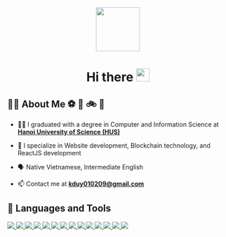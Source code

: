 <div id="header" align="center">
  <img src="https://gist.github.com/MedRedha/fd8e2481bde2610c96b9aafde543879c/raw/88624e8d31c4295973dcb7c900dacf0edc0a6d99/coding.gif" width="100"/>
</div>

<h1 align="center">
  Hi there
  <img src="https://media.giphy.com/media/hvRJCLFzcasrR4ia7z/giphy.gif" width="30px"/>
</h1>

## 🧑‍💻 About Me ⚽ 🎸 🚲 📖

- 🧑‍🎓 I graduated with a degree in Computer and Information Science at **[Hanoi University of Science (HUS)](http://hus.vnu.edu.vn/)**

- 📖 I specialize in Website development, Blockchain technology, and ReactJS development

- 🗣️ Native Vietnamese, Intermediate English

- 📫 Contact me at **kduy010209@gmail.com**

## 🚀 Languages and Tools

<p align="left">
    <a href="https://www.python.org" target="_blank"> <img src="https://cdn.icon-icons.com/icons2/2107/PNG/48/file_type_python_icon_130221.png"/> </a> 
    <a href="https://www.python.org" target="_blank"> <img src="https://cdn.icon-icons.com/icons2/2108/PNG/48/react_icon_130845.png"/> </a>
    <a href="https://www.python.org" target="_blank"> <img src="https://cdn.icon-icons.com/icons2/2107/PNG/48/file_type_solidity_icon_130156.png"/> </a> 
  <a href="https://www.python.org" target="_blank"> <img src="https://cdn.icon-icons.com/icons2/2108/PNG/48/ethereum_icon_130942.png"/> </a> 
    <a href="https://www.java.com" target="_blank"> <img src="https://cdn.icon-icons.com/icons2/2415/PNG/48/java_original_logo_icon_146458.png"/> </a>
    <a href="https://www.javascript.com/" target="_blank"> <img src="https://cdn.icon-icons.com/icons2/2415/PNG/48/javascript_original_logo_icon_146455.png"/> </a>
    <a href="https://html.spec.whatwg.org/" target="_blank"> <img src="https://cdn.icon-icons.com/icons2/2107/PNG/48/file_type_html_icon_130541.png"/> </a>
    <a href="https://www.w3.org/Style/CSS/" target="_blank"> <img src="https://cdn.icon-icons.com/icons2/2107/PNG/48/file_type_css_icon_130661.png"/> </a>
    <a href="https://www.djangoproject.com/" target="_blank"> <img src="https://cdn.icon-icons.com/icons2/2107/PNG/48/file_type_django_icon_130645.png"/> </a> 
    <a href="https://www.r-project.org" target="_blank"> <img src="https://cdn.icon-icons.com/icons2/2699/PNG/48/r_project_official_logo_icon_170811.png"/> </a>
    <a href="https://www.mysql.com/" target="_blank"> <img src="https://cdn.icon-icons.com/icons2/2415/PNG/48/mysql_original_wordmark_logo_icon_146417.png"/> </a>
    <a href="https://developer.android.com/studio?gclid=CjwKCAjw7IeUBhBbEiwADhiEMRoiJeFmZHnUEr56-cipQVnZB_rQDHf688vb3H_ZjXTzYvhdgjYJdBoC6aMQAvD_BwE&gclsrc=aw.ds" target="_blank"> <img src="https://cdn.icon-icons.com/icons2/1495/PNG/48/androidstudio_103298.png"/> </a>
    <a href="https://code.visualstudio.com" target="_blank"> <img src="https://cdn.icon-icons.com/icons2/3053/PNG/48/microsoft_visual_studio_code_alt_macos_bigsur_icon_189953.png"/> </a>
    <a href="https://firebase.google.com/?gclid=CjwKCAjw7IeUBhBbEiwADhiEMc4KEyxfvI96HvRzohufxJPmAG682I5mhSu3K4UL0HSYhep6UGJHTRoC99MQAvD_BwE&gclsrc=aw.ds"> <img src="https://cdn.icon-icons.com/icons2/691/PNG/48/google_firebase_icon-icons.com_61474.png" > </a>
      

    
</p>
